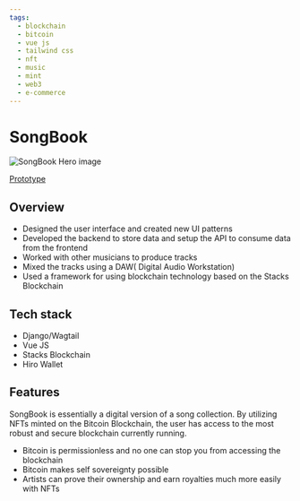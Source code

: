 ```yaml
---
tags:
  - blockchain
  - bitcoin
  - vue js
  - tailwind css
  - nft
  - music
  - mint
  - web3
  - e-commerce
---
```


# SongBook

![SongBook Hero image](/work/blockchain/songbook/songbookapp-hero.JPG)

[Prototype](https://songbookapp.pages.dev)

## Overview

- Designed the user interface and created new UI patterns
- Developed the backend to store data and setup the API to consume data from the frontend
- Worked with other musicians to produce tracks
- Mixed the tracks using a DAW( Digital Audio Workstation)
- Used a framework for using blockchain technology based on the Stacks Blockchain

## Tech stack

- Django/Wagtail
- Vue JS
- Stacks Blockchain
- Hiro Wallet

## Features

SongBook is essentially a digital version of a song collection.  By utilizing NFTs minted on the Bitcoin Blockchain, the user has access to the most robust and secure blockchain currently running.  

- Bitcoin is permissionless and no one can stop you from accessing the blockchain
- Bitcoin makes self sovereignty possible
- Artists can prove their ownership and earn royalties much more easily with NFTs

